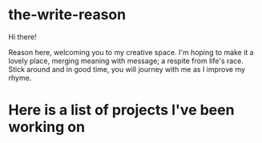 # the-write-reason

Hi there!

Reason here, welcoming you to my creative space.
I'm hoping to make it a lovely place,
merging meaning with message; 
a respite from life's race.
Stick around and in good time, 
you will journey with me as I improve my rhyme.


<h1>Here is a list of projects I've been working on</h1>
